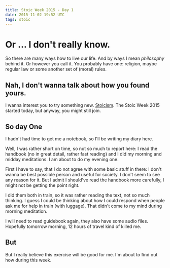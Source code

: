 ```yaml
---
title: Stoic Week 2015 - Day 1
date: 2015-11-02 19:52 UTC
tags: stoic
---
```


# Or ... I don't really know.

So there are many ways how to live our life. And by ways I mean *philosophy* behind it. Or however you call it. You probably have one: religion, maybe regular law or some another set of (moral) rules.

## Nah, I don't wanna talk about how you found yours.
I wanna interest you to try something new. [Stoicism](http://modernstoicism.com/). The Stoic Week 2015 started today, but anyway, you might still join.

## So day One

I hadn't had time to get me a notebook, so I'll be writing my diary here.

Well, I was rather short on time, so not so much to report here: I read the handbook (no in great detail, rather fast reading) and I did my morning and midday meditations. I am about to do my evening one.

First I have to say, that I do not agree with some basic stuff in there: I don't wanna be best possible person and useful for society. I don't seem to see any reason for it. But I admit I should've read the handbook more carefully, I might not be getting the point right.

I did them both in train, so it was rather reading the text, not so much thinking. I guess I could be thinking about how I could respond when people ask me for help in train (with luggage). That didn't come to my mind during morning meditation.

I will need to read guidebook again, they also have some audio files. Hopefully tomorrow morning, 12 hours of travel kind of killed me.

## But
But I really believe this exercise will be good for me. I'm about to find out how during this week.
